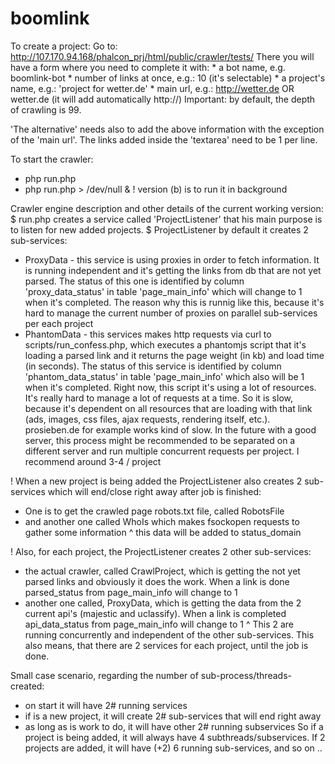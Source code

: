 boomlink
========

To create a project:
 Go to: http://107.170.94.168/phalcon_prj/html/public/crawler/tests/
 There you will have a form where you need to complete it with:
    * a bot name, e.g. boomlink-bot
    * number of links at once, e.g.: 10 (it's selectable)
    * a project's name, e.g.: 'project for wetter.de'
    * main url, e.g.: http://wetter.de OR wetter.de (it will add automatically http://)
 Important: by default, the depth of crawling is 99.

 'The alternative' needs also to add the above information with the exception of the 'main url'. The links added inside the 'textarea' need to be 1 per line.


To start the crawler:
 * php run.php
 * php run.php > /dev/null &
 ! version (b) is to run it in background

Crawler engine description and other details of the current working version:
$ run.php creates a service called 'ProjectListener' that his main purpose is to listen for new added projects.
$ ProjectListener by default it creates 2 sub-services:
- ProxyData - this service is using proxies in order to fetch information. It is running independent and it's getting the links from db that are not yet parsed. The status of this one is identified by column
'proxy_data_status' in table 'page_main_info' which will change to 1 when it's completed. The reason why this is runnig like this, because it's hard to manage the current number of proxies on parallel sub-services per each project
- PhantomData - this services makes http requests via curl to scripts/run_confess.php, which executes a phantomjs script that it's loading a parsed link and it returns the page weight (in kb) and load time (in seconds).
The status of this service is identified by column 'phantom_data_status' in table 'page_main_info' which also will be 1 when it's completed. Right now, this script it's using a lot of resources. It's really hard to manage a lot
of requests at a time. So it is slow, because it's dependent on all resources that are loading with that link (ads, images, css files, ajax requests, rendering itself, etc.). prosieben.de for example works kind of slow.
In the future with a good server, this process might be recommended to be separated on a different server and run multiple concurrent requests per project. I recommend around 3-4 / project

! When a new project is being added the ProjectListener also creates 2 sub-services which will end/close right away after job is finished:
- One is to get the crawled page robots.txt file, called RobotsFile
- and another one called WhoIs which makes fsockopen requests to gather some information
^ this data will be added to status_domain

! Also, for each project, the ProjectListener creates 2 other sub-services:
- the actual crawler, called CrawlProject, which is getting the not yet parsed links and obviously it does the work. When a link is done parsed_status from page_main_info will change to 1
- another one called, ProxyData, which is getting the data from the 2 current api's (majestic and uclassify). When a link is completed api_data_status from page_main_info will change to 1
^ This 2 are running concurrently and independent of the other sub-services. This also means, that there are 2 services for each project, until the job is done.

Small case scenario, regarding the number of sub-process/threads-created:
- on start it will have 2# running services
- if is a new project, it will create 2# sub-services that will end right away
- as long as is work to do, it will have other 2# running subservices
So if a project is being added, it will always have 4 subthreads/subservices. If 2 projects are added, it will have (+2) 6 running sub-services, and so on ..
